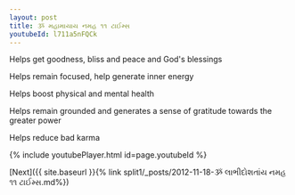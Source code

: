 ```yaml
---
layout: post
title: ૐ મહામાયાય નમહ ૧૧ ટાઈમ્સ
youtubeId: l711a5nFQCk
---
```

 
 
Helps get goodness, bliss and peace and God's blessings
 
Helps remain focused, help generate inner energy 
 
Helps boost physical and mental health 
 
Helps remain grounded and generates a sense of gratitude towards the greater power 
 
Helps reduce bad karma
 
 
 
 


{% include youtubePlayer.html id=page.youtubeId %}
 
[Next]({{ site.baseurl }}{% link  split1/_posts/2012-11-18-ૐ લાભીદોશતાંય નમહ ૧૧ ટાઈમ્સ.md%})
 

